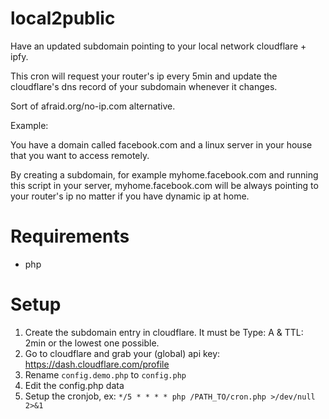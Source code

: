 # local2public
Have an updated subdomain pointing to your local network cloudflare + ipfy.

This cron will request your router's ip every 5min and update the cloudflare's dns record of your subdomain whenever it changes.

Sort of afraid.org/no-ip.com alternative.

Example:

You have a domain called facebook.com and a linux server in your house that you want to access remotely.

By creating a subdomain, for example myhome.facebook.com and running this script in your server, myhome.facebook.com will be always pointing to your router's ip no matter if you have dynamic ip at home.

# Requirements
- php

# Setup

1. Create the subdomain entry in cloudflare. It must be Type: A & TTL: 2min or the lowest one possible.
2. Go to cloudflare and grab your (global) api key: https://dash.cloudflare.com/profile
3. Rename `config.demo.php` to `config.php`
4. Edit the config.php data
5. Setup the cronjob, ex: `*/5 * * * * php /PATH_TO/cron.php >/dev/null 2>&1`
